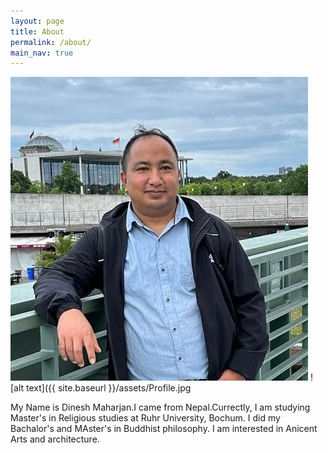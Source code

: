 ```yaml
---
layout: page
title: About
permalink: /about/
main_nav: true
---
```


![](https://github.com/Din977/world-heritage/blob/master/assets/Profile.jpg?raw=true)
![alt text]({{ site.baseurl }}/assets/Profile.jpg

My Name is Dinesh Maharjan.I came from Nepal.Currectly, I am studying Master's in Religious studies at Ruhr University, Bochum. I did my Bachalor's and MAster's in Buddhist philosophy. I am interested in Anicent Arts and architecture.

[jekyll]: https://github.com/Din977/world-heritage
